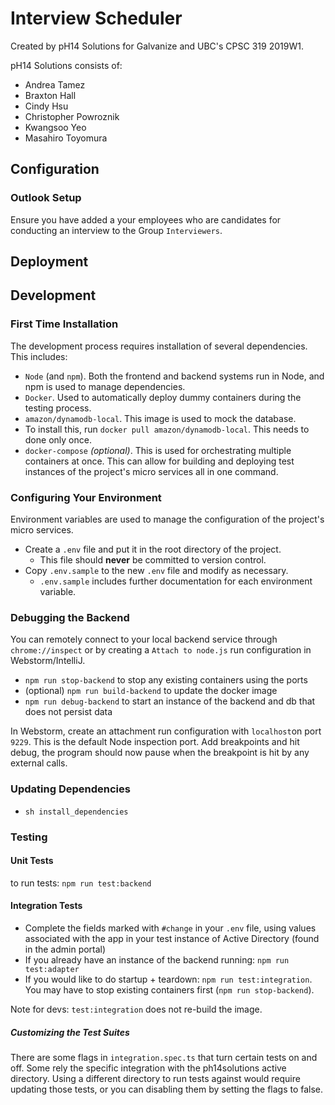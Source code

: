 # Interview Scheduler

Created by pH14 Solutions for Galvanize and UBC's CPSC 319 2019W1.

pH14 Solutions consists of:
- Andrea Tamez
- Braxton Hall
- Cindy Hsu
- Christopher Powroznik
- Kwangsoo Yeo
- Masahiro Toyomura

## Configuration

### Outlook Setup

Ensure you have added a your employees who are candidates for conducting an interview to the Group `Interviewers`.

## Deployment

## Development

### First Time Installation
The development process requires installation of several dependencies. This includes:
- `Node` (and `npm`). Both the frontend and backend systems run in Node, and npm is used to manage dependencies. 
- `Docker`. Used to automatically deploy dummy containers during the testing process.
- `amazon/dynamodb-local`. This image is used to mock the database.
 - To install this, run `docker pull amazon/dynamodb-local`. This needs to done only once.
- `docker-compose` *(optional)*. This is used for orchestrating multiple containers at once. This can allow for building and deploying test instances of the project's micro services all in one command.

### Configuring Your Environment
Environment variables are used to manage the configuration of the project's micro services.

- Create a `.env` file and put it in the root directory of the project.
  - This file should **never** be committed to version control.
- Copy `.env.sample` to the new `.env` file and modify as necessary.
  - `.env.sample` includes further documentation for each environment variable.

### Debugging the Backend
You can remotely connect to your local backend service through `chrome://inspect` or by creating a `Attach to node.js` run configuration in Webstorm/IntelliJ.
- `npm run stop-backend` to stop any existing containers using the ports
- (optional) `npm run build-backend` to update the docker image
- `npm run debug-backend` to start an instance of the backend and db that does not persist data

In Webstorm, create an attachment run configuration with `localhost`on port `9229`. This is the default Node inspection port. Add breakpoints and hit debug, the program should now pause when the breakpoint is hit by any external calls.

### Updating Dependencies
- `sh install_dependencies`

### Testing
#### Unit Tests
to run tests:
`npm run test:backend`
#### Integration Tests
- Complete the fields marked with `#change` in your `.env` file, using values associated with the app in your test instance of Active Directory (found in the admin portal)
- If you already have an instance of the backend running: `npm run test:adapter`
- If you would like to do startup + teardown: `npm run test:integration`. You may have to stop existing containers first (`npm run stop-backend`).

Note for devs: `test:integration` does not re-build the image.

##### Customizing the Test Suites
There are some flags in `integration.spec.ts` that turn certain tests on and off. Some rely the specific integration with the ph14solutions active directory.
Using a different directory to run tests against would require updating those tests, or you can disabling them by setting the flags to false.